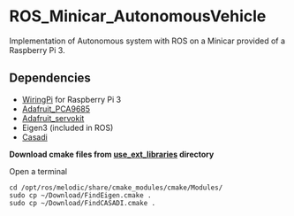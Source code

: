 # ROS_Minicar_AutonomousVehicle
Implementation of Autonomous system with ROS on a Minicar provided of a Raspberry Pi 3.
## Dependencies
- [WiringPi](http://wiringpi.com/wiringpi-updated-for-the-pi-v3plus/) for Raspberry Pi 3
- [Adafruit_PCA9685](https://github.com/adafruit/Adafruit_CircuitPython_PCA9685)
- [Adafruit_servokit](https://docs.circuitpython.org/projects/servokit/en/latest/index.html)
- Eigen3 (included in ROS)
- [Casadi](https://github.com/casadi/casadi)

**Download cmake files from [use_ext_libraries](/use_ext_libraries) directory**

Open a terminal

```
cd /opt/ros/melodic/share/cmake_modules/cmake/Modules/
sudo cp ~/Download/FindEigen.cmake .
sudo cp ~/Download/FindCASADI.cmake .
```
